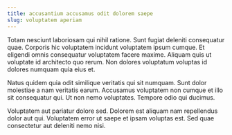 ```yaml
---
title: accusantium accusamus odit dolorem saepe
slug: voluptatem aperiam
---
```


Totam nesciunt laboriosam qui nihil ratione. Sunt fugiat deleniti consequatur quae. Corporis hic voluptatem incidunt voluptatem ipsum cumque. Et eligendi omnis consequatur voluptatem facere maxime. Aliquam quis ut voluptate id architecto quo rerum. Non dolores voluptatum voluptas id dolores numquam quia eius et.

Natus quidem quia odit similique veritatis qui sit numquam. Sunt dolor molestiae a nam veritatis earum. Accusamus voluptatem non cumque et illo sit consequatur qui. Ut non nemo voluptates. Tempore odio qui ducimus.

Voluptatem aut pariatur dolore sed. Dolorem est aliquam nam repellendus dolor aut qui. Voluptatem error ut saepe et ipsam voluptas est. Sed quae consectetur aut deleniti nemo nisi.
